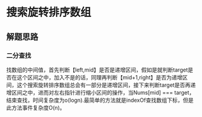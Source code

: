 # 搜索旋转排序数组

## 解题思路

### 二分查找

找数组的中间值，首先判断【left,mid】是否是递增区间，假如是就判断target是否在这个区间之中，加入不是的话，同理再判断【mid+1,right】是否为递增区间，这个搜索旋转排序数组总会有一部分是递增区间，接下来判断target是否再递增区间之中，进而对左右指针进行缩小区间的操作，当Nums[mid] === target，结束查找，时间复杂度为o(logn).最简单的方法就是indexOf查找数组下标，但是此方法事件复杂度O(n)。
